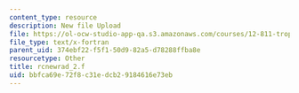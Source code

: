 ```yaml
---
content_type: resource
description: New file Upload
file: https://ol-ocw-studio-app-qa.s3.amazonaws.com/courses/12-811-tropical-meteorology-spring-2011/bbfca69e72f8c31edcb29184616e73eb_rcnewrad_2.f
file_type: text/x-fortran
parent_uid: 374ebf22-f5f1-50d9-82a5-d78288ffba8e
resourcetype: Other
title: rcnewrad_2.f
uid: bbfca69e-72f8-c31e-dcb2-9184616e73eb
---
```

